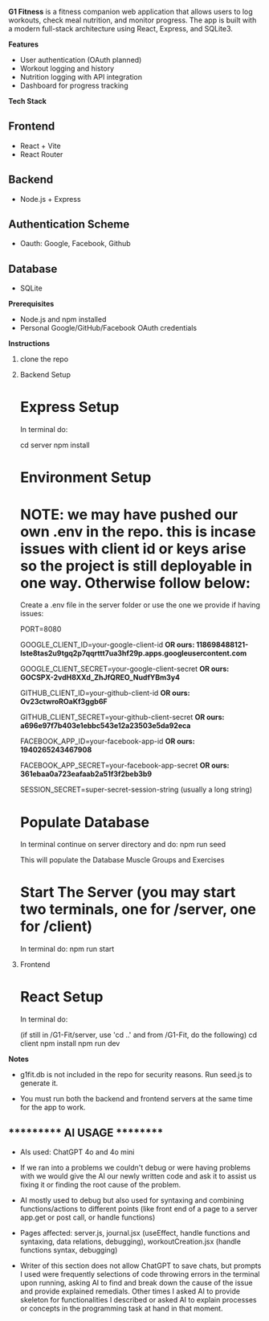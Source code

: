 **G1 Fitness** is a fitness companion web application that allows users to log workouts, check meal nutrition, and monitor progress. The app is built with a modern full-stack architecture using React, Express, and SQLite3.


**Features**
-   User authentication (OAuth planned)
-   Workout logging and history
-   Nutrition logging with API integration
-   Dashboard for progress tracking


**Tech Stack**
## Frontend
- React + Vite
- React Router

## Backend
- Node.js + Express

## Authentication Scheme
- Oauth: Google, Facebook, Github

## Database
- SQLite


**Prerequisites**
- Node.js and npm installed
- Personal Google/GitHub/Facebook OAuth credentials


**Instructions**

1. clone the repo

2. Backend Setup
    
    # Express Setup
    In terminal do:

    cd server 
    npm install

    # Environment Setup
    # NOTE: we may have pushed our own .env in the repo. this is incase issues with client id or keys arise so the project is still deployable in one way. Otherwise follow below:
    Create a .env file in the server folder or use the one we provide if having issues:

    PORT=8080

    GOOGLE_CLIENT_ID=your-google-client-id **OR ours: 118698488121-lste8tas2u9tgq2p7qqrttt7ua3hf29p.apps.googleusercontent.com**

    GOOGLE_CLIENT_SECRET=your-google-client-secret **OR ours: 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**

    GITHUB_CLIENT_ID=your-github-client-id **OR ours: Ov23ctwroROaKf3ggb6F**

    GITHUB_CLIENT_SECRET=your-github-client-secret **OR ours: a696e97f7b403e1ebbc543e12a23503e5da92eca**

    FACEBOOK_APP_ID=your-facebook-app-id **OR ours: 1940265243467908**
    
    FACEBOOK_APP_SECRET=your-facebook-app-secret **OR ours: 361ebaa0a723eafaab2a51f3f2beb3b9**

    SESSION_SECRET=super-secret-session-string (usually a long string)

    # Populate Database 
    In terminal continue on server directory and do:
    npm run seed 

    This will populate the Database Muscle Groups and Exercises
    

    # Start The Server      (you may start two terminals, one for /server, one for /client)
    In terminal do:
    npm run start 


3. Frontend

    # React Setup
    In terminal do:

    (if still in /G1-Fit/server, use 'cd ..' and from /G1-Fit, do the following)
    cd client 
    npm install
    npm run dev

**Notes**
- g1fit.db is not included in the repo for security reasons. Run seed.js to generate it.

- You must run both the backend and frontend servers at the same time for the app to work.

##   ********* AI USAGE ********

- AIs used: ChatGPT 4o and 4o mini

- If we ran into a problems we couldn't debug or were having problems with we would give the AI our newly written code and ask it to assist us fixing it or finding the root cause of the problem.

- AI mostly used to debug but also used for syntaxing and combining functions/actions to different points (like front end of a page to a server app.get or post call, or handle functions)

- Pages affected: server.js, journal.jsx (useEffect, handle functions and syntaxing, data relations, debugging), workoutCreation.jsx (handle functions syntax, debugging)

- Writer of this section does not allow ChatGPT to save chats, but prompts I used were frequently selections of code throwing errors in the terminal upon running, asking AI to find and break down the cause of the issue and provide explained remedials. Other times I asked AI to provide skeleton for functionalities I described or asked AI to explain processes or concepts in the programming task at hand in that moment.
